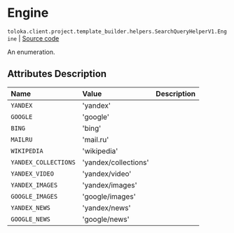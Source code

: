# Engine
`toloka.client.project.template_builder.helpers.SearchQueryHelperV1.Engine` | [Source code](https://github.com/Toloka/toloka-kit/blob/v1.1.4/src/client/project/template_builder/helpers.py#L178)

An enumeration.

## Attributes Description

| Name | Value | Description |
| :------| :-----------| :----------| 
`YANDEX`|'yandex'|
`GOOGLE`|'google'|
`BING`|'bing'|
`MAILRU`|'mail.ru'|
`WIKIPEDIA`|'wikipedia'|
`YANDEX_COLLECTIONS`|'yandex/collections'|
`YANDEX_VIDEO`|'yandex/video'|
`YANDEX_IMAGES`|'yandex/images'|
`GOOGLE_IMAGES`|'google/images'|
`YANDEX_NEWS`|'yandex/news'|
`GOOGLE_NEWS`|'google/news'|
